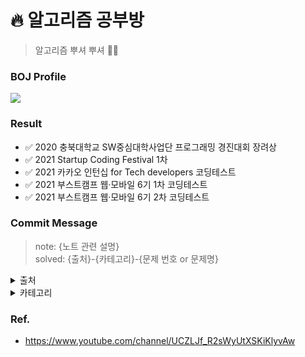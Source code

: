 #  🔥 알고리즘 공부방

> 알고리즘 뿌셔 뿌셔 👊👊

### BOJ Profile
<img align='center' src="http://mazassumnida.wtf/api/v2/generate_badge?boj=mugglim">

### Result
- ✅ 2020 충북대학교 SW중심대학사업단 프로그래밍 경진대회 장려상
- ✅ 2021 Startup Coding Festival 1차 
- ✅ 2021 카카오 인턴십 for Tech developers 코딩테스트 
- ✅ 2021 부스트캠프 웹·모바일 6기 1차 코딩테스트 
- ✅ 2021 부스트캠프 웹·모바일 6기 2차 코딩테스트 



### Commit Message 
> note: {노트 관련 설명}  
> solved: {출처}-{카테고리}-{문제 번호 or 문제명}

<details>
<summary>출처</summary>
<div markdown="1">

|분류|내용|
|--|--|
|pg|프로그래머스|
|boj|백준|
|lc|리트코드|
|hr|해커랭크|

</div>
</details>

<details>
<summary>카테고리</summary>
<div markdown="1">

|분류|내용|
|--|--|
|imp|구현|
|graph|그래프|
|dp|다이나믹 프로그래밍|
|string|문자열|
|array|배열 |
|bit|비트 조작|
|dl|양방향 연결 리스트|
|uf|유니온 파인드|
|bs|이진 탐색|
|sorting|정렬|
|sp|최단 경로|
|tp|투 포인터|
|tree|트리|
|hash|해시 테이블|
|topo|위상정렬|


</div>
</details>

### Ref.
- https://www.youtube.com/channel/UCZLJf_R2sWyUtXSKiKlyvAw